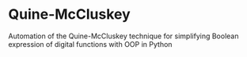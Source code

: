 # Quine-McCluskey
Automation of the Quine-McCluskey technique for simplifying Boolean expression of digital functions with OOP in Python
